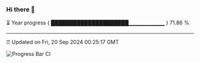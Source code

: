 ### Hi there 👋

⏳ Year progress { █████████████████████▁▁▁▁▁▁▁▁▁ } 71.86 %

---

⏰ Updated on Fri, 20 Sep 2024 00:25:17 GMT

![Progress Bar CI](https://github.com/EinsPommes/EinsPommes/blob/main/.github/workflows/main.yml)
